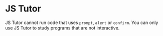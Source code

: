 # JS Tutor

JS Tutor cannot run code that uses `prompt`, `alert` or `confirm`. You can only
use JS Tutor to study programs that are not interactive.
